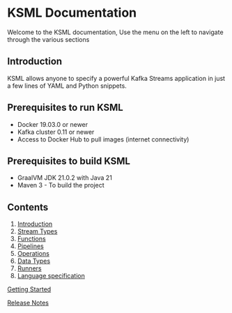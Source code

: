 # KSML Documentation

Welcome to the KSML documentation, Use the menu on the left to navigate through the various sections

## Introduction
KSML allows anyone to specify a powerful Kafka Streams application in just a few lines of YAML and Python snippets.

## Prerequisites to run KSML
- Docker 19.03.0 or newer 
- Kafka cluster 0.11 or newer
- Access to Docker Hub to pull images (internet connectivity)

## Prerequisites to build KSML
- GraalVM JDK 21.0.2 with Java 21
- Maven 3 - To build the project

## Contents

1. [Introduction](introduction.md)
1. [Stream Types](streams.md)
1. [Functions](functions.md)
1. [Pipelines](pipelines.md)
1. [Operations](operations.md)
1. [Data Types](types.md)
1. [Runners](runners.md)
1. [Language specification](specification.md)

[Getting Started](getting-started.md)

[Release Notes](release-notes.md)
